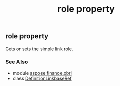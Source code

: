 ﻿---
title: role property
second_title: Aspose.Finance for Python via .NET API References
description: 
type: docs
weight: 80
url: /python-net/aspose.finance.xbrl/definitionlinkbaseref/role/
is_root: false
---

## role property


Gets or sets the simple link role.

### See Also
* module [aspose.finance.xbrl](../../)
* class [DefinitionLinkbaseRef](/finance/python-net/aspose.finance.xbrl/definitionlinkbaseref)
